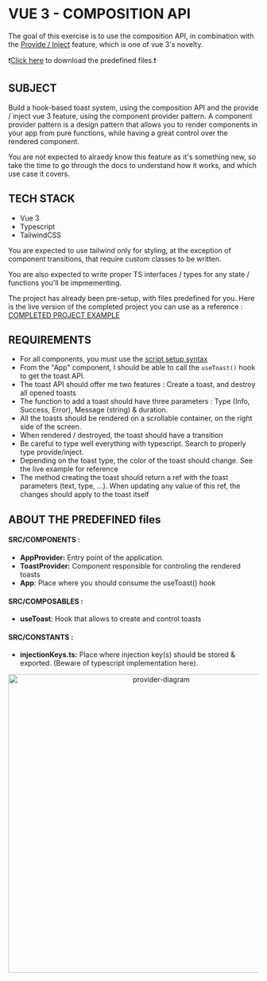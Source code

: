 
# VUE 3 - COMPOSITION API

The goal of this exercise is to use the composition API, in combination with the [Provide / Inject](https://vuejs.org/guide/components/provide-inject.html#provide-inject) feature, which is one of vue 3's novelty.

:exclamation:[Click here](VTEST-VUE-COMPOSITION-API.zip) to download the predefined files.:exclamation:

## SUBJECT

Build a hook-based toast system, using the composition API and the provide / inject vue 3 feature, using the component provider pattern. A component provider pattern is a design pattern that allows you to render components in your app from pure functions, while having a great control over the rendered component. 

You are not expected to alraedy know this feature as it's something new, so take the time to go through the docs to understand how it works, and which use case it covers.

## TECH STACK

- Vue 3 
- Typescript
- TailwindCSS

You are expected to use tailwind only for styling, at the exception of component transitions, that require custom classes to be written.

You are also expected to write proper TS interfaces / types for any state / functions you'll be impmementing.

The project has already been pre-setup, with files predefined for you. Here is the live version of the completed project you can use as a reference :
[COMPLETED PROJECT EXAMPLE](https://vue-composition-api-toast.vercel.app/)

## REQUIREMENTS

- For all components, you must use the [script setup syntax](https://vuejs.org/api/sfc-script-setup.html#script-setup)
- From the "App" component, I should be able to call the `useToast()` hook to get the toast API. 
- The toast API should offer me two features : Create a toast, and destroy all opened toasts
- The function to add a toast should have three parameters : Type (Info, Success, Error), Message (string) & duration.
- All the toasts should be rendered on a scrollable container, on the right side of the screen.
- When rendered / destroyed, the toast should have a transition
- Be careful to type well everything with typescript. Search to properly type provide/inject.
- Depending on the toast type, the color of the toast should change. See the live example for reference
- The method creating the toast should return a ref with the toast parameters (text, type, ...). When updating any value of this ref, the changes should apply to the toast itself 

## ABOUT THE PREDEFINED files

#### SRC/COMPONENTS :
- **AppProvider:** Entry point of the application. 
- **ToastProvider:** Component responsible for controling the rendered toasts
- **App**: Place where you should consume the useToast() hook

#### SRC/COMPOSABLES :
- **useToast**: Hook that allows to create and control toasts

#### SRC/CONSTANTS :
- **injectionKeys.ts:** Place where injection key(s) should be stored & exported. (Beware of typescript implementation here).


<p align="center">
  <img src="https://user-images.githubusercontent.com/55083156/198074749-457e8042-9984-434e-8d73-1313bfd81491.jpeg" alt="provider-diagram" height="600" />
</p>


